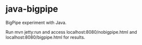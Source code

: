 java-bigpipe
============

BigPipe experiment with Java.

Run mvn jetty:run and access localhost:8080/nobigpipe.html and localhost:8080/bigpipe.html for results.

